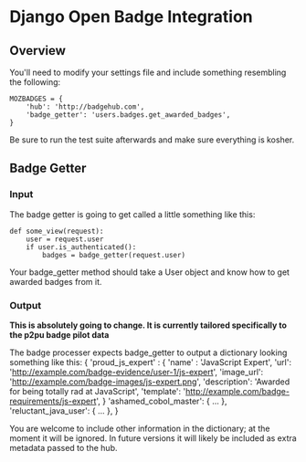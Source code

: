 # Django Open Badge Integration

## Overview

You'll need to modify your settings file and include something resembling the
following:

    MOZBADGES = {
        'hub': 'http://badgehub.com',
        'badge_getter': 'users.badges.get_awarded_badges',
    }

Be sure to run the test suite afterwards and make sure everything is kosher.

## Badge Getter

### Input
The badge getter is going to get called a little something like this:

    def some_view(request):
        user = request.user
        if user.is_authenticated():
            badges = badge_getter(request.user)

Your badge_getter method should take a User object and know how to get awarded
badges from it.

### Output

**This is absolutely going to change. It is currently tailored specifically to
  the p2pu badge pilot data**

The badge processer expects badge_getter to output a dictionary looking something like this:
    { 'proud_js_expert' : {
          'name' : 'JavaScript Expert',
          'url': 'http://example.com/badge-evidence/user-1/js-expert',
          'image_url': 'http://example.com/badge-images/js-expert.png',
          'description': 'Awarded for being totally rad at JavaScript',
          'template': 'http://example.com/badge-requirements/js-expert', }
      'ashamed_cobol_master': { ... },
      'reluctant_java_user': { ... },
    }

You are welcome to include other information in the dictionary; at the moment
it will be ignored. In future versions it will likely be included as extra
metadata passed to the hub.
